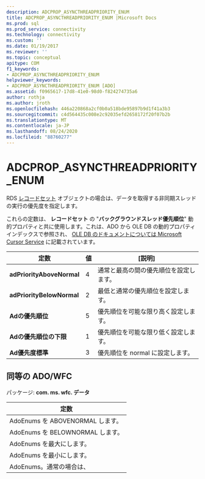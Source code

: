 ```yaml
---
description: ADCPROP_ASYNCTHREADPRIORITY_ENUM
title: ADCPROP_ASYNCTHREADPRIORITY_ENUM |Microsoft Docs
ms.prod: sql
ms.prod_service: connectivity
ms.technology: connectivity
ms.custom: ''
ms.date: 01/19/2017
ms.reviewer: ''
ms.topic: conceptual
apitype: COM
f1_keywords:
- ADCPROP_ASYNCTHREADPRIORITY_ENUM
helpviewer_keywords:
- ADCPROP_ASYNCTHREADPRIORITY_ENUM [ADO]
ms.assetid: f0965617-17d8-41e0-98d0-f824274735a6
author: rothja
ms.author: jroth
ms.openlocfilehash: 446a220868a2cf0b0a518bde95897b9d1f41a3b3
ms.sourcegitcommit: c4d564435c008e2c92035efd2658172f20f07b2b
ms.translationtype: MT
ms.contentlocale: ja-JP
ms.lasthandoff: 08/24/2020
ms.locfileid: "88760277"
---
```

# <a name="adcprop_asyncthreadpriority_enum"></a>ADCPROP_ASYNCTHREADPRIORITY_ENUM
RDS [レコードセット](./recordset-object-ado.md) オブジェクトの場合は、データを取得する非同期スレッドの実行の優先度を指定します。  
  
 これらの定数は、 **レコードセット** の "**バックグラウンドスレッド優先順位**" 動的プロパティと共に使用します。これは、ADO から OLE DB の動的プロパティインデックスで参照され、 [OLE DB のドキュメントについては Microsoft Cursor Service](../../guide/appendixes/microsoft-cursor-service-for-ole-db-ado-service-component.md) に記載されています。  
  
|定数|値|[説明]|  
|--------------|-----------|-----------------|  
|**adPriorityAboveNormal**|4|通常と最高の間の優先順位を設定します。|  
|**adPriorityBelowNormal**|2|最低と通常の優先順位を設定します。|  
|**Adの優先順位**|5|優先順位を可能な限り高く設定します。|  
|**Adの優先順位の下限**|1|優先順位を可能な限り低く設定します。|  
|**Ad優先度標準**|3|優先順位を normal に設定します。|  
  
## <a name="adowfc-equivalent"></a>同等の ADO/WFC  
 パッケージ: **com. ms. wfc. データ**  
  
|定数|  
|--------------|  
|AdoEnums を ABOVENORMAL します。|  
|AdoEnums を BELOWNORMAL します。|  
|AdoEnums を最大にします。|  
|AdoEnums を最小にします。|  
|AdoEnums。通常の場合は、|